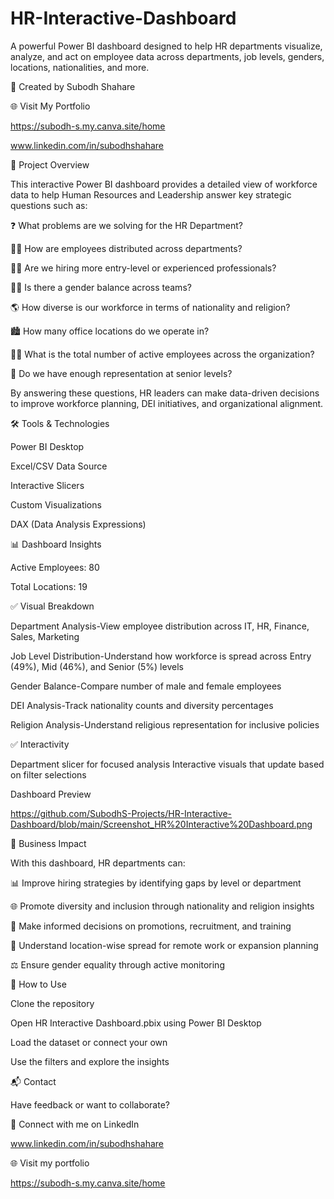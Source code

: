 # HR-Interactive-Dashboard
A powerful Power BI dashboard designed to help HR departments visualize, analyze, and act on employee data across departments, job levels, genders, locations, nationalities, and more.

🔗 Created by Subodh Shahare

🌐 Visit My Portfolio

https://subodh-s.my.canva.site/home

www.linkedin.com/in/subodhshahare

📌 Project Overview

This interactive Power BI dashboard provides a detailed view of workforce data to help Human Resources and Leadership answer key strategic questions such as:

❓ What problems are we solving for the HR Department?

👨‍💼 How are employees distributed across departments?

🧑‍🔧 Are we hiring more entry-level or experienced professionals?

👩‍👧 Is there a gender balance across teams?

🌎 How diverse is our workforce in terms of nationality and religion?

🏙️ How many office locations do we operate in?

🧑‍💻 What is the total number of active employees across the organization?

🔄 Do we have enough representation at senior levels?

By answering these questions, HR leaders can make data-driven decisions to improve workforce planning, DEI initiatives, and organizational alignment.

🛠️ Tools & Technologies

Power BI Desktop

Excel/CSV Data Source

Interactive Slicers 

Custom Visualizations

DAX (Data Analysis Expressions)

📊 Dashboard Insights

Active Employees: 80

Total Locations: 19

✅ Visual Breakdown


Department Analysis-View employee distribution across IT, HR, Finance, Sales, Marketing

Job Level Distribution-Understand how workforce is spread across Entry (49%), Mid (46%), and Senior (5%) levels

Gender Balance-Compare number of male and female employees

DEI Analysis-Track nationality counts and diversity percentages

Religion Analysis-Understand religious representation for inclusive policies

✅ Interactivity

Department slicer for focused analysis
Interactive visuals that update based on filter selections

Dashboard Preview

https://github.com/SubodhS-Projects/HR-Interactive-Dashboard/blob/main/Screenshot_HR%20Interactive%20Dashboard.png

🎯 Business Impact

With this dashboard, HR departments can:

📊 Improve hiring strategies by identifying gaps by level or department

🌐 Promote diversity and inclusion through nationality and religion insights

🧠 Make informed decisions on promotions, recruitment, and training

🏢 Understand location-wise spread for remote work or expansion planning

⚖️ Ensure gender equality through active monitoring

🚀 How to Use

Clone the repository

Open HR Interactive Dashboard.pbix using Power BI Desktop

Load the dataset or connect your own

Use the filters and explore the insights

📬 Contact

Have feedback or want to collaborate?

📧 Connect with me on LinkedIn 

www.linkedin.com/in/subodhshahare

🌐 Visit my portfolio 

https://subodh-s.my.canva.site/home



